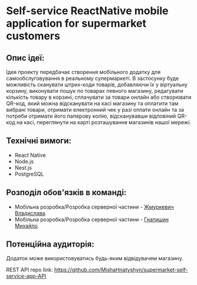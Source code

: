 # Self-service ReactNative mobile application for supermarket customers

## Опис ідеї: ##
Ідея проекту передбачає створення мобільного додатку для самообслуговування в реальному супермаркеті. В застосунку буде можливість сканувати штрих-коди товарів, добавляючи їх у віртуальну корзину, виконувати пошук по товарах певного магазину, редагувати кількість товару в корзині, сплачувати за товари онлайн або створювати QR-код, який можна відсканувати на касі магазину та оплатити там вибрані товари, отримати електронний чек у разі оплати онлайн та за потреби отримати його паперову копію, відсканувавши відповіний QR-код на касі, переглянути на карті розташування магазинів нашої мережі.

## Технічні вимоги: ##
* React Native
* Node.js
* Nest.js
* PostgreSQL
  
## Розподіл обов'язків в команді: ##
* Мобільна розробка/Розробка серверної частини - [Жмуркевич Владислава](https://github.com/VladaZhmurkevych "Жмуркевич Владислава").
* Мобільна розробка/Розробка серверної частини - [Гнатишин Михайло](https://github.com/MishaHnatyshyn "Гнатишин Михайло").
  
## Потенційна аудиторія: ##
Додаток може використовуватись будь-яким відвідувачем магазину.

REST API repo link: https://github.com/MishaHnatyshyn/supermarket-self-service-app-API
